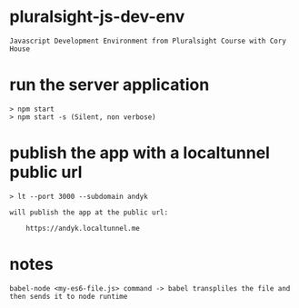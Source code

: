 # pluralsight-js-dev-env

    Javascript Development Environment from Pluralsight Course with Cory House

# run the server application

    > npm start
    > npm start -s (Silent, non verbose)

# publish the app with a localtunnel public url

    > lt --port 3000 --subdomain andyk

    will publish the app at the public url:

        https://andyk.localtunnel.me

# notes

    babel-node <my-es6-file.js> command -> babel transpliles the file and then sends it to node runtime 
